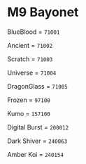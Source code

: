 # M9 Bayonet


BlueBlood = `71001`

Ancient = `71002`

Scratch = `71003`

Universe = `71004`

DragonGlass = `71005`

Frozen = `97100`

Kumo = `157100`

Digital Burst = `200012`

Dark Shiver = `240063`

Amber Koi = `240154`
